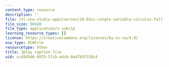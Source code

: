 ```yaml
---
content_type: resource
description: ''
file: /ol-ocw-studio-app/courses/18-01sc-single-variable-calculus-fall-2010/ccd445d6887557cba4cb8a47b5f310c4_60VGKnYBpbg.vtt
file_size: 50140
file_type: application/x-subrip
learning_resource_types: []
license: https://creativecommons.org/licenses/by-nc-sa/4.0/
ocw_type: OCWFile
resourcetype: Other
title: 3play caption file
uid: ccd445d6-8875-57cb-a4cb-8a47b5f310c4
---
```

